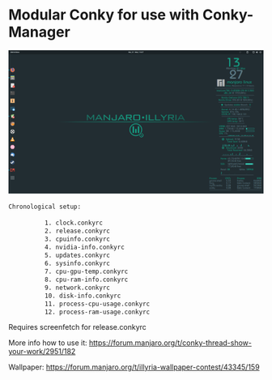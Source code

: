 # Modular Conky for use with Conky-Manager
![alt text](https://github.com/puxplaying/conky/blob/master/conky.png)

    Chronological setup:
    
              1. clock.conkyrc
              2. release.conkyrc
              3. cpuinfo.conkyrc
              4. nvidia-info.conkyrc
              5. updates.conkyrc
              6. sysinfo.conkyrc
              7. cpu-gpu-temp.conkyrc
              8. cpu-ram-info.conkyrc
              9. network.conkyrc
              10. disk-info.conkyrc
              11. process-cpu-usage.conkyrc
              12. process-ram-usage.conkyrc

Requires screenfetch for release.conkyrc

More info how to use it: https://forum.manjaro.org/t/conky-thread-show-your-work/2951/182

Wallpaper: https://forum.manjaro.org/t/illyria-wallpaper-contest/43345/159
